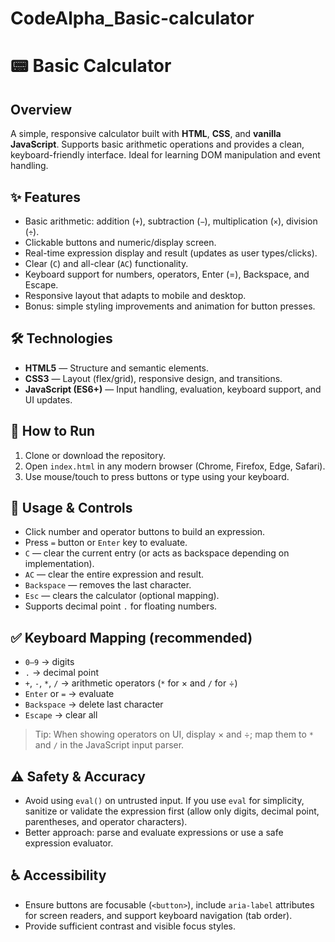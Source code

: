 # CodeAlpha_Basic-calculator

# 📟 Basic Calculator

## Overview

A simple, responsive calculator built with **HTML**, **CSS**, and **vanilla JavaScript**.
Supports basic arithmetic operations and provides a clean, keyboard-friendly interface. Ideal for learning DOM manipulation and event handling.

## ✨ Features

* Basic arithmetic: addition (`+`), subtraction (`−`), multiplication (`×`), division (`÷`).
* Clickable buttons and numeric/display screen.
* Real-time expression display and result (updates as user types/clicks).
* Clear (`C`) and all-clear (`AC`) functionality.
* Keyboard support for numbers, operators, Enter (=), Backspace, and Escape.
* Responsive layout that adapts to mobile and desktop.
* Bonus: simple styling improvements and animation for button presses.

## 🛠️ Technologies

* **HTML5** — Structure and semantic elements.
* **CSS3** — Layout (flex/grid), responsive design, and transitions.
* **JavaScript (ES6+)** — Input handling, evaluation, keyboard support, and UI updates.

## 🚀 How to Run

1. Clone or download the repository.
2. Open `index.html` in any modern browser (Chrome, Firefox, Edge, Safari).
3. Use mouse/touch to press buttons or type using your keyboard.

## 🧭 Usage & Controls

* Click number and operator buttons to build an expression.
* Press `=` button or `Enter` key to evaluate.
* `C` — clear the current entry (or acts as backspace depending on implementation).
* `AC` — clear the entire expression and result.
* `Backspace` — removes the last character.
* `Esc` — clears the calculator (optional mapping).
* Supports decimal point `.` for floating numbers.

## ✅ Keyboard Mapping (recommended)

* `0–9` → digits
* `.` → decimal point
* `+`, `-`, `*`, `/` → arithmetic operators (`*` for × and `/` for ÷)
* `Enter` or `=` → evaluate
* `Backspace` → delete last character
* `Escape` → clear all

> Tip: When showing operators on UI, display × and ÷; map them to `*` and `/` in the JavaScript input parser.

## ⚠️ Safety & Accuracy

* Avoid using `eval()` on untrusted input. If you use `eval` for simplicity, sanitize or validate the expression first (allow only digits, decimal point, parentheses, and operator characters).
* Better approach: parse and evaluate expressions or use a safe expression evaluator.

## ♿ Accessibility

* Ensure buttons are focusable (`<button>`), include `aria-label` attributes for screen readers, and support keyboard navigation (tab order).
* Provide sufficient contrast and visible focus styles.




